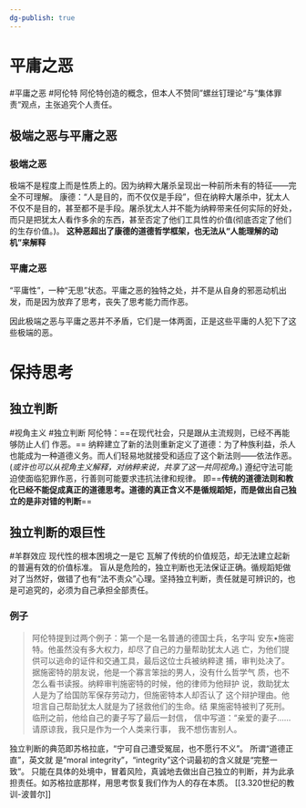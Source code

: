 ```yaml
---
dg-publish: true
---
```


# 平庸之恶
#平庸之恶  #阿伦特
阿伦特创造的概念，但本人不赞同”螺丝钉理论“与”集体罪责“观点，主张追究个人责任。
## 极端之恶与平庸之恶
### 极端之恶
极端不是程度上而是性质上的。因为纳粹大屠杀呈现出一种前所未有的特征——完全不可理解。
康德：“人是目的，而不仅仅是手段”，但在纳粹大屠杀中，犹太人不仅不是目的，甚至都不是手段。屠杀犹太人并不能为纳粹带来任何实际的好处，而只是把犹太人看作多余的东西，甚至否定了他们工具性的价值(彻底否定了他们的生存价值。)。
**这种恶超出了康德的道德哲学框架，也无法从“人能理解的动机”来解释**
### 平庸之恶
“平庸性”，一种“无思”状态。平庸之恶的独特之处，并不是从自身的邪恶动机出发，而是因为放弃了思考，丧失了思考能力而作恶。

因此极端之恶与平庸之恶并不矛盾，它们是一体两面，正是这些平庸的人犯下了这些极端的恶。
# 保持思考
## 独立判断
#视角主义  #独立判断
阿伦特：==在现代社会，只是跟从主流规则，已经不再能够防⽌⼈们 作恶。==
纳粹建立了新的法则重新定义了道德：为了种族利益，杀人也能成为一种道德义务。而人们轻易地就接受和适应了这个新法则——依法作恶。
(*或许也可以从视角主义解释，对纳粹来说，共享了这一共同视角。*)
遵纪守法可能迫使面临犯罪作恶，行善则可能要求违抗法律和规律。
即==**传统的道德法则和教化已经不能促成真正的道德思考。道德的真正含义不是循规蹈矩，而是做出自己独立的是非对错的判断**==
## 独立判断的艰巨性
#羊群效应
现代性的根本困境之⼀是它 ⽡解了传统的价值规范，却⽆法建⽴起新的普遍有效的价值标准。
盲从是危险的，独立判断也无法保证正确。循规蹈矩做对了当然好，做错了也有“法不责众”心理。坚持独立判断，责任就是可辨识的，也是可追究的，必须为自己承担全部责任。
### 例子
>阿伦特提到过两个例⼦：第⼀个是⼀名普通的德国⼠兵，名字叫 安东•施密特。他虽然没有多⼤权⼒，却尽了⾃⼰的⼒量帮助犹太⼈逃 亡，为他们提供可以逃命的证件和交通⼯具，最后这位⼠兵被纳粹逮 捕，审判处决了。
>据施密特的朋友说，他是⼀个寡⾔笨拙的男⼈，没有什么哲学⽓ 质，也不怎么看书读报。纳粹审判施密特的时候，他的律师为他辩护 说，救助犹太⼈是为了给国防军保存劳动⼒，但施密特本⼈却否认了 这个辩护理由。他坦⾔⾃⼰帮助犹太⼈就是为了拯救他们的⽣命。结 果施密特被判了死刑。临刑之前，他给⾃⼰的妻⼦写了最后⼀封信， 信中写道：“亲爱的妻⼦……请原谅我，我只是作为⼀个⼈类来⾏事， 我不想伤害别⼈。

独立判断的典范即苏格拉底，“宁可自己遭受冤屈，也不愿行不义”。
所谓“道德正直”，英⽂就 是“moral integrity”，“integrity”这个词最初的含义就是“完整⼀致“。
只能在具体的处境中，冒着风险，真诚地去做出自己独立的判断，并为此承担责任。如苏格拉底那样，用思考恢复我们作为人的存在本质。
[[3.320世纪的教训-波普尔]]